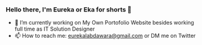 ### Hello there, I'm Eureka or Eka for shorts 👋

- 🔭 I’m currently working on My Own Portofolio Website besides working full time as IT Solution Designer
- 📫 How to reach me: eurekalabdawara@gmail.com or DM me on Twitter
<!--
**EurekaLabdawara/EurekaLabdawara** is a ✨ _special_ ✨ repository because its `README.md` (this file) appears on your GitHub profile.

Here are some ideas to get you started:

- 🔭 I’m currently working on ...
- 🌱 I’m currently learning ...
- 👯 I’m looking to collaborate on ...
- 🤔 I’m looking for help with ...
- 💬 Ask me about ...
- 📫 How to reach me: ...
- 😄 Pronouns: ...
- ⚡ Fun fact: ...
-->
